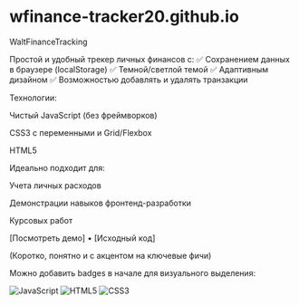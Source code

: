 # wfinance-tracker20.github.io

WaltFinanceTracking

Простой и удобный трекер личных финансов с:
✅ Сохранением данных в браузере (localStorage)
✅ Темной/светлой темой
✅ Адаптивным дизайном
✅ Возможностью добавлять и удалять транзакции

Технологии:

Чистый JavaScript (без фреймворков)

CSS3 с переменными и Grid/Flexbox

HTML5

Идеально подходит для:

Учета личных расходов

Демонстрации навыков фронтенд-разработки

Курсовых работ

[Посмотреть демо] • [Исходный код]

(Коротко, понятно и с акцентом на ключевые фичи)

Можно добавить badges в начале для визуального выделения:

![JavaScript](https://img.shields.io/badge/-JavaScript-F7DF1E?logo=javascript&logoColor=black)
![HTML5](https://img.shields.io/badge/-HTML5-E34F26?logo=html5&logoColor=white)
![CSS3](https://img.shields.io/badge/-CSS3-1572B6?logo=css3&logoColor=white)
